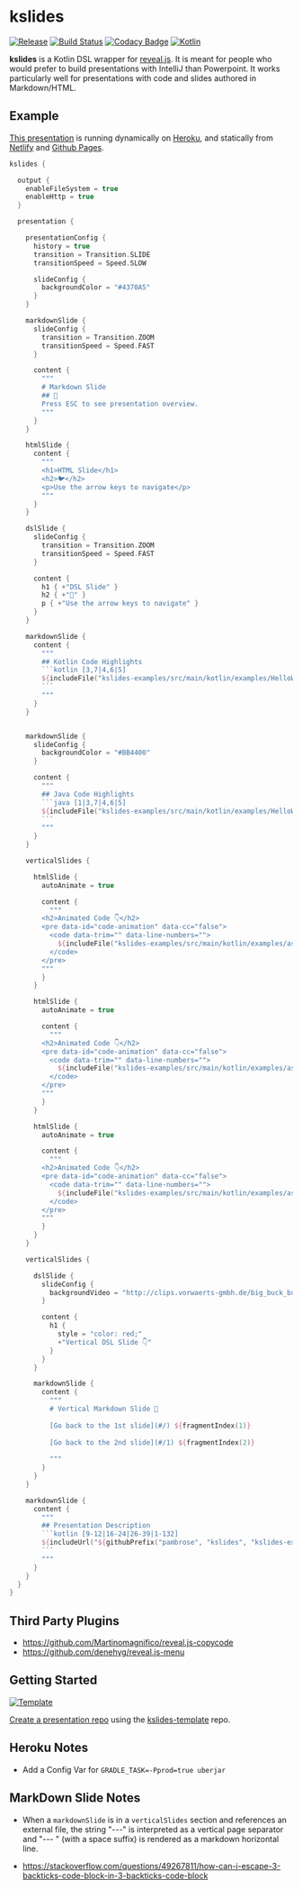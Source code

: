 # kslides

[![Release](https://jitpack.io/v/pambrose/kslides.svg)](https://jitpack.io/#pambrose/kslides)
[![Build Status](https://travis-ci.org/pambrose/kslides.svg?branch=master)](https://travis-ci.org/pambrose/kslides)
[![Codacy Badge](https://app.codacy.com/project/badge/Grade/701fc37a847042d2ae2cd6e80075ff6f)](https://www.codacy.com/gh/pambrose/kslides/dashboard?utm_source=github.com&amp;utm_medium=referral&amp;utm_content=pambrose/kslides&amp;utm_campaign=Badge_Grade)
[![Kotlin](https://img.shields.io/badge/%20language-Kotlin-red.svg)](https://kotlinlang.org/)

**kslides** is a Kotlin DSL wrapper for [reveal.js](https://revealjs.com). It is meant for people who would prefer to
build presentations with IntelliJ than Powerpoint. It works particularly well for presentations with code and slides
authored in Markdown/HTML.

## Example

[This presentation](src/main/kotlin/com/kslides/examples/Readme.kt) is running dynamically on 
[Heroku](https://kslides-readme.herokuapp.com), and statically from 
[Netlify](https://kslides-readme.netlify.app) 
and [Github Pages](https://pambrose.github.io/kslides/).

```kotlin
kslides {

  output {
    enableFileSystem = true
    enableHttp = true
  }

  presentation {

    presentationConfig {
      history = true
      transition = Transition.SLIDE
      transitionSpeed = Speed.SLOW

      slideConfig {
        backgroundColor = "#4370A5"
      }
    }

    markdownSlide {
      slideConfig {
        transition = Transition.ZOOM
        transitionSpeed = Speed.FAST
      }

      content {
        """
        # Markdown Slide
        ## 🍒
        Press ESC to see presentation overview.
        """
      }
    }

    htmlSlide {
      content {
        """
        <h1>HTML Slide</h1>
        <h2>🐦</h2>
        <p>Use the arrow keys to navigate</p>
        """
      }
    }

    dslSlide {
      slideConfig {
        transition = Transition.ZOOM
        transitionSpeed = Speed.FAST
      }

      content {
        h1 { +"DSL Slide" }
        h2 { +"👀" }
        p { +"Use the arrow keys to navigate" }
      }
    }

    markdownSlide {
      content {
        """
        ## Kotlin Code Highlights    
        ```kotlin [3,7|4,6|5]
        ${includeFile("kslides-examples/src/main/kotlin/examples/HelloWorldK.kt")}
        ```
        """
      }
    }


    markdownSlide {
      slideConfig {
        backgroundColor = "#BB4400"
      }

      content {
        """
        ## Java Code Highlights    
        ```java [1|3,7|4,6|5]
        ${includeFile("kslides-examples/src/main/kotlin/examples/HelloWorldJ.java")}
        ```
        """
      }
    }

    verticalSlides {

      htmlSlide {
        autoAnimate = true

        content {
          """
        <h2>Animated Code 👇</h2>  
        <pre data-id="code-animation" data-cc="false"> 
          <code data-trim="" data-line-numbers="">
            ${includeFile("kslides-examples/src/main/kotlin/examples/assign.js", "[5-6,9]")}
          </code>
        </pre>
        """
        }
      }

      htmlSlide {
        autoAnimate = true

        content {
          """
        <h2>Animated Code 👇</h2>  
        <pre data-id="code-animation" data-cc="false"> 
          <code data-trim="" data-line-numbers="">
            ${includeFile("kslides-examples/src/main/kotlin/examples/assign.js", "[5-9]")}
          </code>
        </pre>
        """
        }
      }

      htmlSlide {
        autoAnimate = true

        content {
          """
        <h2>Animated Code 👇</h2>  
        <pre data-id="code-animation" data-cc="false">
          <code data-trim="" data-line-numbers="">
            ${includeFile("kslides-examples/src/main/kotlin/examples/assign.js")}
          </code>
        </pre>
        """
        }
      }
    }

    verticalSlides {

      dslSlide {
        slideConfig {
          backgroundVideo = "http://clips.vorwaerts-gmbh.de/big_buck_bunny.mp4"
        }

        content {
          h1 {
            style = "color: red;"
            +"Vertical DSL Slide 👇"
          }
        }
      }

      markdownSlide {
        content {
          """
          # Vertical Markdown Slide 🦊 
          
          [Go back to the 1st slide](#/) ${fragmentIndex(1)}
       
          [Go back to the 2nd slide](#/1) ${fragmentIndex(2)}
          
          """
        }
      }
    }

    markdownSlide {
      content {
        """
        ## Presentation Description    
        ```kotlin [9-12|16-24|26-39|1-132]
        ${includeUrl("${githubPrefix("pambrose", "kslides", "kslides-examples")}/src/main/kotlin/Readme.kt")}
        ```
        """
      }
    }
  }
}
```

## Third Party Plugins

* https://github.com/Martinomagnifico/reveal.js-copycode
* https://github.com/denehyg/reveal.js-menu


## Getting Started

[![Template](https://img.shields.io/badge/kslides-template-blue?logo=github)](https://github.com/pambrose/kslides-template/generate)

[Create a presentation repo](https://github.com/pambrose/kslides-template/generate) using
the [kslides-template](https://github.com/pambrose/kslides-template) repo.

## Heroku Notes

* Add a Config Var for `GRADLE_TASK=-Pprod=true uberjar`


## MarkDown Slide Notes

* When a `markdownSlide` is in a `verticalSlides` section and references an external file, the string "---"
  is interpreted as a vertical page separator and "--- " (with a space suffix) is rendered as a markdown horizontal
  line.

* https://stackoverflow.com/questions/49267811/how-can-i-escape-3-backticks-code-block-in-3-backticks-code-block
